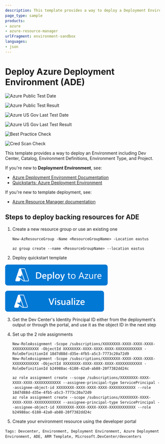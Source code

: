 ```yaml
---
description: This template provides a way to deploy a Deployment Environment resource.
page_type: sample
products:
- azure
- azure-resource-manager
urlFragment: environment-sandbox
languages:
- json
---
```

#  Deploy Azure Deployment Environment (ADE)

![Azure Public Test Date](https://azurequickstartsservice.blob.core.windows.net/badges/quickstarts/microsoft.devcenter/environment-sandbox/PublicLastTestDate.svg)

![Azure Public Test Result](https://azurequickstartsservice.blob.core.windows.net/badges/quickstarts/microsoft.devcenter/environment-sandbox/PublicDeployment.svg)

![Azure US Gov Last Test Date](https://azurequickstartsservice.blob.core.windows.net/badges/quickstarts/microsoft.devcenter/environment-sandbox/FairfaxLastTestDate.svg)

![Azure US Gov Last Test Result](https://azurequickstartsservice.blob.core.windows.net/badges/quickstarts/microsoft.devcenter/environment-sandbox/FairfaxDeployment.svg)

![Best Practice Check](https://azurequickstartsservice.blob.core.windows.net/badges/quickstarts/microsoft.devcenter/environment-sandbox/BestPracticeResult.svg)

![Cred Scan Check](https://azurequickstartsservice.blob.core.windows.net/badges/quickstarts/microsoft.devcenter/environment-sandbox/CredScanResult.svg)

This template provides a way to deploy an Environment including Dev Center, Catalog, Environment Definitions, Environment Type, and Project.

If you're new to **Deployment Environment**, see:

- [Azure Deployment Environment Documentation](https://learn.microsoft.com/en-us/azure/deployment-environments/overview-what-is-azure-deployment-environments)
- [Quickstarts: Azure Deployment Environment](https://learn.microsoft.com/en-us/azure/deployment-environments/quickstart-create-access-environments)

If you're new to template deployment, see:

- [Azure Resource Manager documentation](https://docs.microsoft.com/azure/azure-resource-manager/)

## Steps to deploy backing resources for ADE

1. Create a new resource group or use an existing one

    `New-AzResourceGroup -Name <ResourceGroupName> -Location eastus`

    `az group create --name <ResourceGroupName> --location eastus`

2. Deploy quickstart template

[![Deploy To Azure](https://raw.githubusercontent.com/Azure/azure-quickstart-templates/master/1-CONTRIBUTION-GUIDE/images/deploytoazure.svg?sanitize=true)](https://portal.azure.com/#create/Microsoft.Template/uri/https%3A%2F%2Fraw.githubusercontent.com%2FAzure%2Fazure-quickstart-templates%2Fmaster%2Fquickstarts%2Fmicrosoft.devcenter%2Fenvironment-sandbox%2Fazuredeploy.json)

[![Visualize](https://raw.githubusercontent.com/Azure/azure-quickstart-templates/master/1-CONTRIBUTION-GUIDE/images/visualizebutton.svg?sanitize=true)](http://armviz.io/#/?load=https%3A%2F%2Fraw.githubusercontent.com%2FAzure%2Fazure-quickstart-templates%2Fmaster%2Fquickstarts%2Fmicrosoft.devcenter%2Fenvironment-sandbox%2Fazuredeploy.json)

3. Get the Dev Center's Identity Principal ID either from the deployment's output or through the portal, and use it as the object ID in the next step

4. Set up the 2 role assignments

    ```
    New-RoleAssignment -Scope /subscriptions/XXXXXXXX-XXXX-XXXX-XXXX-XXXXXXXXXXXX -ObjectId XXXXXXXX-XXXX-XXXX-XXXX-XXXXXXXXXXXX -RoleDefinitionId 18d7d88d-d35e-4fb5-a5c3-7773c20a72d9
    New-RoleAssignment -Scope /subscriptions/XXXXXXXX-XXXX-XXXX-XXXX-XXXXXXXXXXXX -ObjectId XXXXXXXX-XXXX-XXXX-XXXX-XXXXXXXXXXXX -RoleDefinitionId b24988ac-6180-42a0-ab88-20f7382dd24c
    ```

    ```
    az role assignment create --scope /subscriptions/XXXXXXXX-XXXX-XXXX-XXXX-XXXXXXXXXXXX --assignee-principal-type ServicePrincipal --assignee-object-id XXXXXXXX-XXXX-XXXX-XXXX-XXXXXXXXXXXX --role 18d7d88d-d35e-4fb5-a5c3-7773c20a72d9
    az role assignment create --scope /subscriptions/XXXXXXXX-XXXX-XXXX-XXXX-XXXXXXXXXXXX --assignee-principal-type ServicePrincipal --assignee-object-id XXXXXXXX-XXXX-XXXX-XXXX-XXXXXXXXXXXX --role b24988ac-6180-42a0-ab88-20f7382dd24c
    ```

5. Create your environment resource using the developer portal

`Tags: Devcenter, Environment, Deployment Environment, Azure Deployment Environment, ADE, ARM Template, Microsoft.DevCenter/devcenters`
